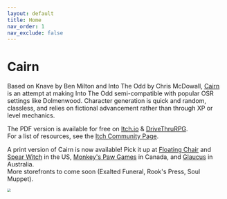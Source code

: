 ```yaml
---
layout: default
title: Home
nav_order: 1
nav_exclude: false
---
```


Cairn
=========================

Based on Knave by Ben Milton and Into The Odd by Chris McDowall, [Cairn](https://yochaigal.itch.io/cairn) is an attempt at making Into The Odd semi-compatible with popular OSR settings like Dolmenwood. Character generation is quick and random, classless, and relies on fictional advancement rather than through XP or level mechanics.

The PDF version is available for free on [Itch.io](https://yochaigal.itch.io/cairn) & [DriveThruRPG](https://www.drivethrurpg.com/product/330809/Cairn).  
For a list of resources, see the [Itch Community Page](https://itch.io/t/1094230/cairn-resources).

A print version of Cairn is now available! Pick it up at [Floating Chair](https://floatingchair.club/collections/zines/products/cairn) and [Spear Witch](https://spearwitch.com/collections/new-arrivals/products/cairn) in the US, [Monkey's Paw Games](https://monkeyspawgames.com/collections/new-arrivals/products/cairn) in Canada, and [Glaucus](https://gumroad.com/glaucus#ojuPK)​ in Australia.  
More storefronts to come soon (Exalted Funeral, Rook's Press, Soul Muppet).

<p></p>


<img src="https://yochaigal.github.io/cairn/img/cairn.png" style="zoom:50%;" />
